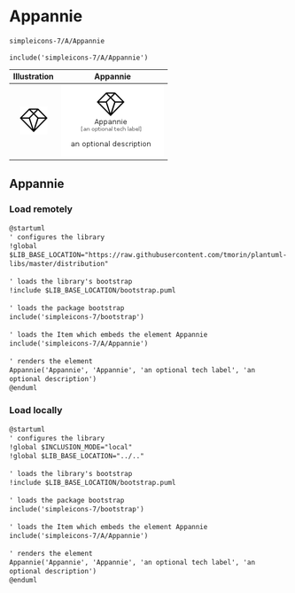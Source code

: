 # Appannie


```text
simpleicons-7/A/Appannie
```

```text
include('simpleicons-7/A/Appannie')
```



| Illustration | Appannie |
| :---: | :---: |
| ![illustration for Illustration](../../simpleicons-7/A/Appannie.png) | ![illustration for Appannie](../../simpleicons-7/A/Appannie.Local.png) |




## Appannie

### Load remotely
```plantuml
@startuml
' configures the library
!global $LIB_BASE_LOCATION="https://raw.githubusercontent.com/tmorin/plantuml-libs/master/distribution"

' loads the library's bootstrap
!include $LIB_BASE_LOCATION/bootstrap.puml

' loads the package bootstrap
include('simpleicons-7/bootstrap')

' loads the Item which embeds the element Appannie
include('simpleicons-7/A/Appannie')

' renders the element
Appannie('Appannie', 'Appannie', 'an optional tech label', 'an optional description')
@enduml
```

### Load locally
```plantuml
@startuml
' configures the library
!global $INCLUSION_MODE="local"
!global $LIB_BASE_LOCATION="../.."

' loads the library's bootstrap
!include $LIB_BASE_LOCATION/bootstrap.puml

' loads the package bootstrap
include('simpleicons-7/bootstrap')

' loads the Item which embeds the element Appannie
include('simpleicons-7/A/Appannie')

' renders the element
Appannie('Appannie', 'Appannie', 'an optional tech label', 'an optional description')
@enduml
```

